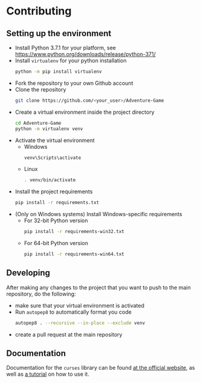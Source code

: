 # Contributing

## Setting up the environment

- Install Python 3.7.1 for your platform, see https://www.python.org/downloads/release/python-371/
- Install `virtualenv` for your python installation
  ```bash
  python -m pip install virtualenv
  ```
- Fork the repository to your own Github account
- Clone the repository
  ```bash
  git clone https://github.com/<your_user>/Adventure-Game
  ```
- Create a virtual environment inside the project directory
  ```bash
  cd Adventure-Game
  python -m virtualenv venv
  ```
- Activate the virtual environment
  - Windows
    ```bash
    venv\Scripts\activate
    ```
  - Linux
    ```bash
    . venv/bin/activate
    ```
- Install the project requirements
  ```bash
  pip install -r requirements.txt
  ```
- (Only on Windows systems) Install Windows-specific requirements
  - For 32-bit Python version
    ```bash
    pip install -r requirements-win32.txt
    ```
  - For 64-bit Python version
    ```bash
    pip install -r requirements-win64.txt
    ```
  
## Developing

After making any changes to the project that you want
to push to the main repository, do the following:

- make sure that your virtual environment is activated
- Run `autopep8` to automatically format you code
  ```bash
  autopep8 . --recursive --in-place --exclude venv
  ```
- create a pull request at the main repository

## Documentation

Documentation for the `curses` library can be found [at the
official website](https://docs.python.org/3/library/curses.html#module-curses),
as well as [a tutorial](https://docs.python.org/3/howto/curses.html)
on how to use it.